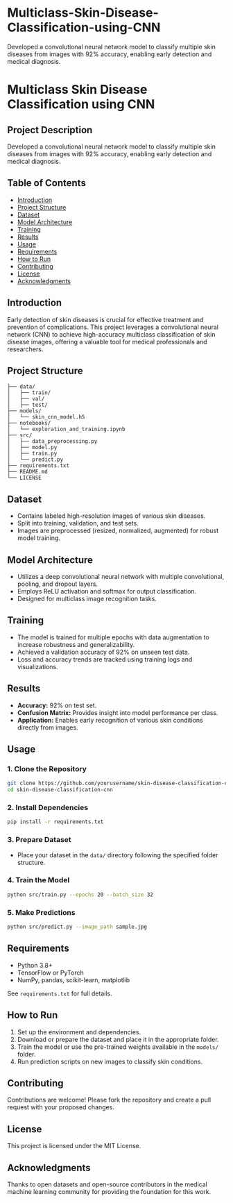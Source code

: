 # Multiclass-Skin-Disease-Classification-using-CNN
Developed a convolutional neural network model to classify multiple skin diseases from images with 92% accuracy, enabling early detection and medical diagnosis.
# Multiclass Skin Disease Classification using CNN

## Project Description

Developed a convolutional neural network model to classify multiple skin diseases from images with 92% accuracy, enabling early detection and medical diagnosis.

## Table of Contents

- [Introduction](#introduction)
- [Project Structure](#project-structure)
- [Dataset](#dataset)
- [Model Architecture](#model-architecture)
- [Training](#training)
- [Results](#results)
- [Usage](#usage)
- [Requirements](#requirements)
- [How to Run](#how-to-run)
- [Contributing](#contributing)
- [License](#license)
- [Acknowledgments](#acknowledgments)

## Introduction

Early detection of skin diseases is crucial for effective treatment and prevention of complications. This project leverages a convolutional neural network (CNN) to achieve high-accuracy multiclass classification of skin disease images, offering a valuable tool for medical professionals and researchers.

## Project Structure

```
├── data/
│   ├── train/
│   ├── val/
│   ├── test/
├── models/
│   └── skin_cnn_model.h5
├── notebooks/
│   └── exploration_and_training.ipynb
├── src/
│   ├── data_preprocessing.py
│   ├── model.py
│   ├── train.py
│   └── predict.py
├── requirements.txt
├── README.md
└── LICENSE
```

## Dataset

- Contains labeled high-resolution images of various skin diseases.
- Split into training, validation, and test sets.
- Images are preprocessed (resized, normalized, augmented) for robust model training.

## Model Architecture

- Utilizes a deep convolutional neural network with multiple convolutional, pooling, and dropout layers.
- Employs ReLU activation and softmax for output classification.
- Designed for multiclass image recognition tasks.

## Training

- The model is trained for multiple epochs with data augmentation to increase robustness and generalizability.
- Achieved a validation accuracy of 92% on unseen test data.
- Loss and accuracy trends are tracked using training logs and visualizations.

## Results

- **Accuracy:** 92% on test set.
- **Confusion Matrix:** Provides insight into model performance per class.
- **Application:** Enables early recognition of various skin conditions directly from images.

## Usage

### 1. Clone the Repository

```bash
git clone https://github.com/yourusername/skin-disease-classification-cnn.git
cd skin-disease-classification-cnn
```

### 2. Install Dependencies

```bash
pip install -r requirements.txt
```

### 3. Prepare Dataset

- Place your dataset in the `data/` directory following the specified folder structure.

### 4. Train the Model

```bash
python src/train.py --epochs 20 --batch_size 32
```

### 5. Make Predictions

```bash
python src/predict.py --image_path sample.jpg
```

## Requirements

- Python 3.8+
- TensorFlow or PyTorch
- NumPy, pandas, scikit-learn, matplotlib

See `requirements.txt` for full details.

## How to Run

1. Set up the environment and dependencies.
2. Download or prepare the dataset and place it in the appropriate folder.
3. Train the model or use the pre-trained weights available in the `models/` folder.
4. Run prediction scripts on new images to classify skin conditions.

## Contributing

Contributions are welcome! Please fork the repository and create a pull request with your proposed changes.

## License

This project is licensed under the MIT License.

## Acknowledgments

Thanks to open datasets and open-source contributors in the medical machine learning community for providing the foundation for this work.
